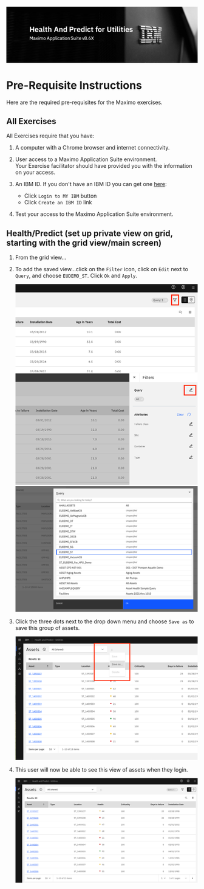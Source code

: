 ![img](img/banner.png)

# Pre-Requisite Instructions

Here are the required pre-requisites for the Maximo exercises.

## All Exercises

All Exercises require that you have:

1.  A computer with a Chrome browser and internet connectivity.

2.  User access to a Maximo Application Suite environment.<br>
Your Exercise facilitator should have provided you with the information on your access.

3.  An IBM ID.  If you don't have an IBM ID you can get one [here](https://www.ibm.com/account/reg/signup?):

    - Click `Login to MY IBM` button
    - Click `Create an IBM ID` link

4.  Test your access to the Maximo Application Suite environment.


## Health/Predict (set up private view on grid, starting with the grid view/main screen)

1. From the grid view...
2. To add the saved view...click on the `Filter` icon, click on `Edit` next to `Query`, and choose `EUDEMO_ST`. Click `Ok` and `Apply`. 

    ![img](img/prereq1.1.png)
    ![img](img/prereq1.2.png) 
    ![img](img/prereq2.1.png) 

3. Click the three dots next to the drop down menu and choose `Save as` to save this group of assets. 

    ![img](img/prereq2.2.png) 

4. This user will now be able to see this view of assets when they login. 

    ![img](img/prereq4.1.png) 
